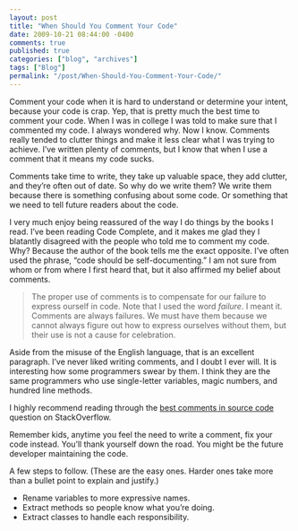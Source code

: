 ```yaml
---
layout: post
title: "When Should You Comment Your Code"
date: 2009-10-21 08:44:00 -0400
comments: true
published: true
categories: ["blog", "archives"]
tags: ["Blog"]
permalink: "/post/When-Should-You-Comment-Your-Code/"
---
```

<!-- more -->

<p>Comment your code when it is hard to understand or determine your intent, because your code is crap. Yep, that is pretty much the best time to comment your code. When I was in college I was told to make sure that I commented my code. I always wondered why. Now I know. Comments really tended to clutter things and make it less clear what I was trying to achieve. I’ve written plenty of comments, but I know that when I use a comment that it means my code sucks.</p>
<p>Comments take time to write, they take up valuable space, they add clutter, and they’re often out of date. So why do we write them? We write them because there is something confusing about some code. Or something that we need to tell future readers about the code.</p>
<p>I very much enjoy being reassured of the way I do things by the books I read. I’ve been reading Code Complete, and it makes me glad they I blatantly disagreed with the people who told me to comment my code. Why? Because the author of the book tells me the exact opposite. I’ve often used the phrase, “code should be self-documenting.” I am not sure from whom or from where I first heard that, but it also affirmed my belief about comments.</p>
<blockquote>
<p>The proper use of comments is to compensate for our failure to express ourself in code. Note that I used the word <em>failure</em>. I meant it. Comments are always failures. We must have them because we cannot always figure out how to express ourselves without them, but their use is not a cause for celebration.</p>
</blockquote>
<p>Aside from the misuse of the English language, that is an excellent paragraph. I’ve never liked writing comments, and I doubt I ever will. It is interesting how some programmers swear by them. I think they are the same programmers who use single-letter variables, magic numbers, and hundred line methods.</p>
<p>I highly recommend reading through the <a href="http://stackoverflow.com/questions/184618/what-is-the-best-comment-in-source-code-you-have-ever-encountered-closed" target="_blank">best comments in source code</a> question on StackOverflow.</p>
<p>Remember kids, anytime you feel the need to write a comment, fix your code instead. You’ll thank yourself down the road. You might be the future developer maintaining the code.</p>
<p>A few steps to follow. (These are the easy ones. Harder ones take more than a bullet point to explain and justify.)</p>
<ul>
<li>Rename variables to more expressive names. </li>
<li>Extract methods so people know what you’re doing. </li>
<li>Extract classes to handle each responsibility. </li>
</ul>
